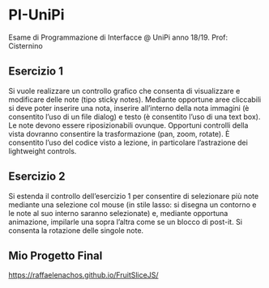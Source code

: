 # PI-UniPi
Esame di Programmazione di Interfacce @ UniPi anno 18/19. Prof: Cisternino

## Esercizio 1
Si vuole realizzare un controllo grafico che consenta di visualizzare e modificare delle note (tipo sticky notes). Mediante opportune aree cliccabili si deve poter inserire una nota, inserire all’interno della nota immagini (è consentito l’uso di un file dialog) e testo (è consentito l’uso di una text box). Le note devono essere riposizionabili ovunque. Opportuni controlli della vista dovranno consentire la trasformazione (pan, zoom, rotate). È consentito l’uso del codice visto a lezione, in particolare l’astrazione dei lightweight controls.

## Esercizio 2
Si estenda il controllo dell’esercizio 1 per consentire di selezionare più note mediante una selezione col mouse (in stile lasso: si disegna un contorno e le note al suo interno saranno selezionate) e, mediante opportuna animazione, impilarle una sopra l’altra come se un blocco di post-it. Si consenta la rotazione delle singole note.

## Mio Progetto Final
https://raffaelenachos.github.io/FruitSliceJS/

